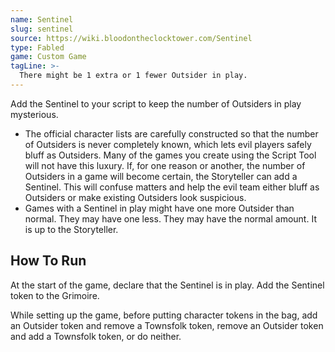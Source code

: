 ```yaml
---
name: Sentinel
slug: sentinel
source: https://wiki.bloodontheclocktower.com/Sentinel
type: Fabled
game: Custom Game
tagLine: >-
  There might be 1 extra or 1 fewer Outsider in play.
---
```


Add the Sentinel to your script to keep the number of Outsiders in play
mysterious.

- The official character lists are carefully constructed so that the
  number of Outsiders is never completely known, which lets evil players
  safely bluff as Outsiders. Many of the games you create using the
  Script Tool will not have this luxury. If, for one reason or another,
  the number of Outsiders in a game will become certain, the Storyteller
  can add a Sentinel. This will confuse matters and help the evil team
  either bluff as Outsiders or make existing Outsiders look suspicious.
- Games with a Sentinel in play might have one more Outsider than
  normal. They may have one less. They may have the normal amount. It is
  up to the Storyteller.

## How To Run

At the start of the game, declare that the Sentinel is in play. Add the
Sentinel token to the Grimoire.

While setting up the game, before putting character tokens in the bag,
add an Outsider token and remove a Townsfolk token, remove an Outsider
token and add a Townsfolk token, or do neither.
